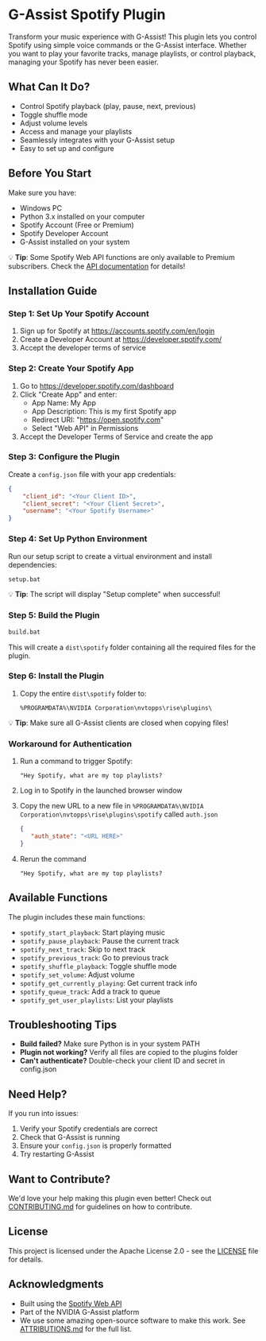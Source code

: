 # G-Assist Spotify Plugin

Transform your music experience with G-Assist! This plugin lets you control Spotify using simple voice commands or the G-Assist interface. Whether you want to play your favorite tracks, manage playlists, or control playback, managing your Spotify has never been easier.

## What Can It Do?
- Control Spotify playback (play, pause, next, previous)
- Toggle shuffle mode
- Adjust volume levels
- Access and manage your playlists
- Seamlessly integrates with your G-Assist setup
- Easy to set up and configure

## Before You Start
Make sure you have:
- Windows PC
- Python 3.x installed on your computer
- Spotify Account (Free or Premium)
- Spotify Developer Account
- G-Assist installed on your system

💡 **Tip**: Some Spotify Web API functions are only available to Premium subscribers. Check the [API documentation](https://developer.spotify.com/documentation/web-api) for details!

## Installation Guide

### Step 1: Set Up Your Spotify Account
1. Sign up for Spotify at https://accounts.spotify.com/en/login
2. Create a Developer Account at https://developer.spotify.com/
3. Accept the developer terms of service

### Step 2: Create Your Spotify App
1. Go to https://developer.spotify.com/dashboard
2. Click "Create App" and enter:
   - App Name: My App
   - App Description: This is my first Spotify app
   - Redirect URI: "https://open.spotify.com"
   - Select "Web API" in Permissions
3. Accept the Developer Terms of Service and create the app

### Step 3: Configure the Plugin
Create a `config.json` file with your app credentials:
```json
{
    "client_id": "<Your Client ID>",
    "client_secret": "<Your Client Secret>",
    "username": "<Your Spotify Username>"
}
```

### Step 4: Set Up Python Environment
Run our setup script to create a virtual environment and install dependencies:
```bash
setup.bat
```
💡 **Tip**: The script will display "Setup complete" when successful!

### Step 5: Build the Plugin
```bash
build.bat
```
This will create a `dist\spotify` folder containing all the required files for the plugin.

### Step 6: Install the Plugin
1. Copy the entire `dist\spotify` folder to:
   ```
   %PROGRAMDATA%\NVIDIA Corporation\nvtopps\rise\plugins\
   ```

💡 **Tip**: Make sure all G-Assist clients are closed when copying files!

### **Workaround for Authentication**
1. Run a command to trigger Spotify: 
   
   `"Hey Spotify, what are my top playlists?`
2. Log in to Spotify in the launched browser window
3. Copy the new URL to a new file in `%PROGRAMDATA%\NVIDIA Corporation\nvtopps\rise\plugins\spotify` called  `auth.json`
 
   ```json
   {
      "auth_state": "<URL HERE>"
   }
   ```
4. Rerun the command 
  
   `"Hey Spotify, what are my top playlists?`

## Available Functions
The plugin includes these main functions:
- `spotify_start_playback`: Start playing music
- `spotify_pause_playback`: Pause the current track
- `spotify_next_track`: Skip to next track
- `spotify_previous_track`: Go to previous track
- `spotify_shuffle_playback`: Toggle shuffle mode
- `spotify_set_volume`: Adjust volume
- `spotify_get_currently_playing`: Get current track info
- `spotify_queue_track`: Add a track to queue
- `spotify_get_user_playlists`: List your playlists

## Troubleshooting Tips
- **Build failed?** Make sure Python is in your system PATH
- **Plugin not working?** Verify all files are copied to the plugins folder
- **Can't authenticate?** Double-check your client ID and secret in config.json

## Need Help?
If you run into issues:
1. Verify your Spotify credentials are correct
2. Check that G-Assist is running
3. Ensure your `config.json` is properly formatted
4. Try restarting G-Assist

## Want to Contribute?
We'd love your help making this plugin even better! Check out [CONTRIBUTING.md](CONTRIBUTING.md) for guidelines on how to contribute.

## License
This project is licensed under the Apache License 2.0 - see the [LICENSE](LICENSE) file for details.

## Acknowledgments
- Built using the [Spotify Web API](https://developer.spotify.com/documentation/web-api)
- Part of the NVIDIA G-Assist platform
- We use some amazing open-source software to make this work. See [ATTRIBUTIONS.md](ATTRIBUTIONS.md) for the full list.